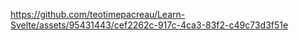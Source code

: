 

https://github.com/teotimepacreau/Learn-Svelte/assets/95431443/cef2262c-917c-4ca3-83f2-c49c73d3f51e

